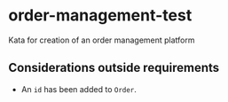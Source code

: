 # order-management-test
Kata for creation of an order management platform

## Considerations outside requirements

- An `id` has been added to `Order`.